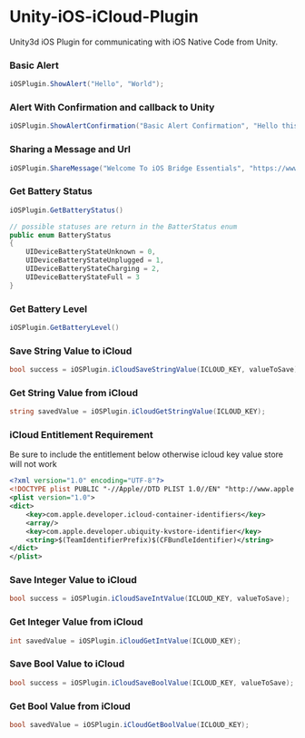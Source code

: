 # Unity-iOS-iCloud-Plugin

Unity3d iOS Plugin for communicating with iOS Native Code from Unity.

### Basic Alert

```csharp
iOSPlugin.ShowAlert("Hello", "World");
```

### Alert With Confirmation and callback to Unity

```csharp
iOSPlugin.ShowAlertConfirmation("Basic Alert Confirmation", "Hello this is a basic confirmation !", "CallBack");
```

### Sharing a Message and Url

```csharp
iOSPlugin.ShareMessage("Welcome To iOS Bridge Essentials", "https://www.github.com/dilmerv/UnityiOSBridgeEssentials");
```

### Get Battery Status

```csharp
iOSPlugin.GetBatteryStatus()

// possible statuses are return in the BatterStatus enum
public enum BatteryStatus 
{
    UIDeviceBatteryStateUnknown = 0,
    UIDeviceBatteryStateUnplugged = 1,
    UIDeviceBatteryStateCharging = 2,
    UIDeviceBatteryStateFull = 3
}

```

### Get Battery Level

```csharp
iOSPlugin.GetBatteryLevel()
```

### Save String Value to iCloud

```csharp
bool success = iOSPlugin.iCloudSaveStringValue(ICLOUD_KEY, valueToSave);
```

### Get String Value from iCloud

```csharp
string savedValue = iOSPlugin.iCloudGetStringValue(ICLOUD_KEY);
```

### iCloud Entitlement Requirement

Be sure to include the entitlement below otherwise icloud key value store will not work

```xml
<?xml version="1.0" encoding="UTF-8"?>
<!DOCTYPE plist PUBLIC "-//Apple//DTD PLIST 1.0//EN" "http://www.apple.com/DTDs/PropertyList-1.0.dtd">
<plist version="1.0">
<dict>
	<key>com.apple.developer.icloud-container-identifiers</key>
	<array/>
	<key>com.apple.developer.ubiquity-kvstore-identifier</key>
	<string>$(TeamIdentifierPrefix)$(CFBundleIdentifier)</string>
</dict>
</plist>
```

### Save Integer Value to iCloud

```csharp
bool success = iOSPlugin.iCloudSaveIntValue(ICLOUD_KEY, valueToSave);
```

### Get Integer Value from iCloud

```csharp
int savedValue = iOSPlugin.iCloudGetIntValue(ICLOUD_KEY);
```


### Save Bool Value to iCloud

```csharp
bool success = iOSPlugin.iCloudSaveBoolValue(ICLOUD_KEY, valueToSave);
```

### Get Bool Value from iCloud

```csharp
bool savedValue = iOSPlugin.iCloudGetBoolValue(ICLOUD_KEY);
```
